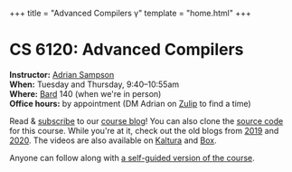 +++
title = "Advanced Compilers γ"
template = "home.html"
+++
# CS 6120: Advanced Compilers

**Instructor:** [Adrian Sampson][adrian]  
**When:** Tuesday and Thursday, 9:40–10:55am  
**Where:** [Bard][] 140 (when we're in person)  
**Office hours:** by appointment (DM Adrian on [Zulip][] to find a time)

Read & [subscribe][rss] to our [course blog][blog]!
You can also clone the [source code][gh] for this course.
While you're at it, check out the old blogs from [2019][blog2019] and [2020][blog2020].
The videos are also available on [Kaltura][] and [Box][box].

Anyone can follow along with [a self-guided version of the course][self-guided].

[adrian]: https://www.cs.cornell.edu/~asampson/
[zulip]: https://cs6120.zulipchat.com
[blog]: @/blog/_index.md
[rss]: rss.xml
[gh]: https://github.com/sampsyo/cs6120
[blog2019]: https://www.cs.cornell.edu/courses/cs6120/2019fa/blog/
[blog2020]: https://www.cs.cornell.edu/courses/cs6120/2020fa/blog/
[kaltura]: https://vod.video.cornell.edu/channel/CS%2B6120/179754792
[box]: https://cornell.box.com/s/wb3387ebfbte9btx3weekmc8nij5glep
[lesson]: @/lesson/_index.md
[self-guided]: @/self-guided.md
[bard]: https://www.fs.cornell.edu/fs/facinfo/fs_facilInfo.cfm?facil_cd=2070
